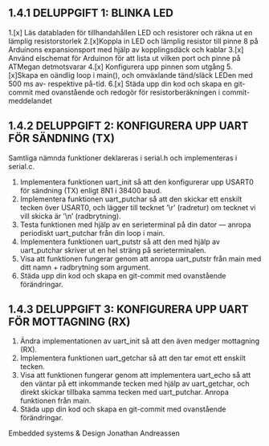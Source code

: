 ## 1.4.1 DELUPPGIFT 1: BLINKA LED
1.[x] Läs databladen för tillhandahållen LED och resistorer och räkna ut en lämplig resistorstorlek
2.[x]Koppla in LED och lämplig resistor till pinne 8 på Arduinons expansionsport med hjälp av
    kopplingsdäck och kablar
3.[x] Använd elschemat för Arduinon för att lista ut vilken port och pinne på ATMegan detmotsvarar
4.[x] Konfigurera upp pinnen som utgång
5.[x]Skapa en oändlig loop i main(), och omväxlande tänd/släck LEDen med 500 ms av- respektive
    på-tid.
6.[x] Städa upp din kod och skapa en git-commit med ovanstående och redogör för resistorberäkningen i
commit- meddelandet

## 1.4.2 DELUPPGIFT 2: KONFIGURERA UPP UART FÖR SÄNDNING (TX)
Samtliga nämnda funktioner deklareras i serial.h och implementeras i serial.c.
1. Implementera funktionen uart_init så att den konfigurerar upp USART0 för sändning (TX) enligt 8N1 i 38400 baud.
2. Implementera funktionen uart_putchar så att den skickar ett enskilt tecken över USART0, och lägger till tecknet ’\r’     (radretur) om tecknet vi vill skicka är ’\n’ (radbrytning).
3. Testa funktionen med hjälp av en serieterminal på din dator — anropa periodiskt uart_putchar från din loop i main.
4. Implementera funktionen uart_putstr så att den med hjälp av uart_putchar skriver ut en hel sträng på serieterminalen.
5. Visa att funktionen fungerar genom att anropa uart_putstr från main med ditt namn + radbrytning som argument.
6. Städa upp din kod och skapa en git-commit med ovanstående förändringar.

## 1.4.3 DELUPPGIFT 3: KONFIGURERA UPP UART FÖR MOTTAGNING (RX)
1. Ändra implementationen av uart_init så att den även medger mottagning (RX).
2. Implementera funktionen uart_getchar så att den tar emot ett enskilt tecken.
3. Visa att funktionen fungerar genom att implementera uart_echo så att den väntar på ett inkommande tecken med hjälp av uart_getchar,
   och direkt skickar tillbaka samma tecken med uart_putchar. Anropa funktionen från main.
4. Städa upp din kod och skapa en git-commit med ovanstående förändringar.



Embedded systems &amp; Design Jonathan Andreassen


